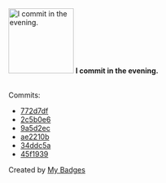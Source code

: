 <img src="https://my-badges.github.io/my-badges/evening-commits.png" alt="I commit in the evening." title="I commit in the evening." width="128">
<strong>I commit in the evening.</strong>
<br><br>

Commits:

- <a href="https://github.com/andypiper/dotme/commit/772d7dfc36aabadb16778b19f6b3f4bc03d11b29">772d7df</a>
- <a href="https://github.com/andypiper/dotme/commit/2c5b0e66719eb2535c0fb8499b7f685dd85af2b8">2c5b0e6</a>
- <a href="https://github.com/andypiper/dotme/commit/9a5d2ec25e2cdf90071cec7fb544d10d01c82343">9a5d2ec</a>
- <a href="https://github.com/atomic14/esp32-zxspectrum/commit/ae2210b8ecfd3ac0aa4738dd6bd57131100b8e7d">ae2210b</a>
- <a href="https://github.com/atomic14/esp32-zxspectrum/commit/34ddc5a9fc03a0b4c54f419e48d921ea857c8b50">34ddc5a</a>
- <a href="https://github.com/atomic14/esp32-zxspectrum/commit/45f193996d01511b0e6cc41968b54a948467c2eb">45f1939</a>


Created by <a href="https://github.com/my-badges/my-badges">My Badges</a>